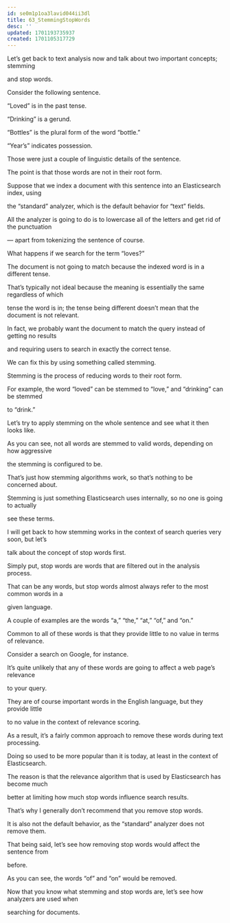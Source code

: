 ```yaml
---
id: se0m1p1oa3lavid044ii3dl
title: 63_StemmingStopWords
desc: ''
updated: 1701193735937
created: 1701105317729
---
```

Let’s get back to text analysis now and talk about two important concepts; stemming

and stop words.

Consider the following sentence.

“Loved” is in the past tense.

“Drinking” is a gerund.

“Bottles” is the plural form of the word “bottle.”

“Year’s” indicates possession.

Those were just a couple of linguistic details of the sentence.

The point is that those words are not in their root form.

Suppose that we index a document with this sentence into an Elasticsearch index, using

the “standard” analyzer, which is the default behavior for “text” fields.

All the analyzer is going to do is to lowercase all of the letters and get rid of the punctuation

— apart from tokenizing the sentence of course.

What happens if we search for the term “loves?”

The document is not going to match because the indexed word is in a different tense.

That’s typically not ideal because the meaning is essentially the same regardless of which

tense the word is in; the tense being different doesn’t mean that the document is not relevant.

In fact, we probably want the document to match the query instead of getting no results

and requiring users to search in exactly the correct tense.

We can fix this by using something called stemming.

Stemming is the process of reducing words to their root form.

For example, the word “loved” can be stemmed to “love,” and “drinking” can be stemmed

to “drink.”

Let’s try to apply stemming on the whole sentence and see what it then looks like.

As you can see, not all words are stemmed to valid words, depending on how aggressive

the stemming is configured to be.

That’s just how stemming algorithms work, so that’s nothing to be concerned about.

Stemming is just something Elasticsearch uses internally, so no one is going to actually

see these terms.

I will get back to how stemming works in the context of search queries very soon, but let’s

talk about the concept of stop words first.

Simply put, stop words are words that are filtered out in the analysis process.

That can be any words, but stop words almost always refer to the most common words in a

given language.

A couple of examples are the words “a,” “the,” “at,” “of,” and “on.”

Common to all of these words is that they provide little to no value in terms of relevance.

Consider a search on Google, for instance.

It’s quite unlikely that any of these words are going to affect a web page’s relevance

to your query.

They are of course important words in the English language, but they provide little

to no value in the context of relevance scoring.

As a result, it’s a fairly common approach to remove these words during text processing.

Doing so used to be more popular than it is today, at least in the context of Elasticsearch.

The reason is that the relevance algorithm that is used by Elasticsearch has become much

better at limiting how much stop words influence search results.

That’s why I generally don’t recommend that you remove stop words.

It is also not the default behavior, as the “standard” analyzer does not remove them.

That being said, let’s see how removing stop words would affect the sentence from

before.

As you can see, the words “of” and “on” would be removed.

Now that you know what stemming and stop words are, let’s see how analyzers are used when

searching for documents.